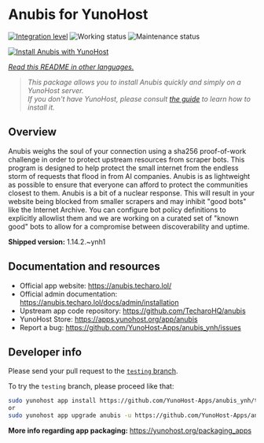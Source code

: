 <!--
N.B.: This README was automatically generated by <https://github.com/YunoHost/apps/tree/master/tools/readme_generator>
It shall NOT be edited by hand.
-->

# Anubis for YunoHost

[![Integration level](https://apps.yunohost.org/badge/integration/anubis)](https://ci-apps.yunohost.org/ci/apps/anubis/)
![Working status](https://apps.yunohost.org/badge/state/anubis)
![Maintenance status](https://apps.yunohost.org/badge/maintained/anubis)

[![Install Anubis with YunoHost](https://install-app.yunohost.org/install-with-yunohost.svg)](https://install-app.yunohost.org/?app=anubis)

*[Read this README in other languages.](./ALL_README.md)*

> *This package allows you to install Anubis quickly and simply on a YunoHost server.*  
> *If you don't have YunoHost, please consult [the guide](https://yunohost.org/install) to learn how to install it.*

## Overview

Anubis weighs the soul of your connection using a sha256 proof-of-work challenge in order to protect upstream resources from scraper bots.
This program is designed to help protect the small internet from the endless storm of requests that flood in from AI companies. Anubis is as lightweight as possible to ensure that everyone can afford to protect the communities closest to them.
Anubis is a bit of a nuclear response. This will result in your website being blocked from smaller scrapers and may inhibit "good bots" like the Internet Archive. You can configure bot policy definitions to explicitly allowlist them and we are working on a curated set of "known good" bots to allow for a compromise between discoverability and uptime.


**Shipped version:** 1.14.2.~ynh1
## Documentation and resources

- Official app website: <https://anubis.techaro.lol/>
- Official admin documentation: <https://anubis.techaro.lol/docs/admin/installation>
- Upstream app code repository: <https://github.com/TecharoHQ/anubis>
- YunoHost Store: <https://apps.yunohost.org/app/anubis>
- Report a bug: <https://github.com/YunoHost-Apps/anubis_ynh/issues>

## Developer info

Please send your pull request to the [`testing` branch](https://github.com/YunoHost-Apps/anubis_ynh/tree/testing).

To try the `testing` branch, please proceed like that:

```bash
sudo yunohost app install https://github.com/YunoHost-Apps/anubis_ynh/tree/testing --debug
or
sudo yunohost app upgrade anubis -u https://github.com/YunoHost-Apps/anubis_ynh/tree/testing --debug
```

**More info regarding app packaging:** <https://yunohost.org/packaging_apps>

